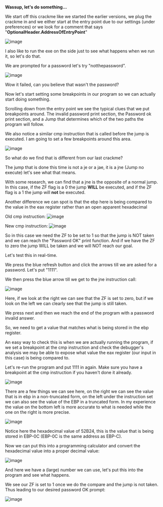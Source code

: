 **Wassup, let's do something...**

We start off this crackme like we started the earlier versions, we plug the crackme in and we either start at the entry point due to our settings (under preferences) or we look for a comment that says "**OptionalHeader.AddressOfEntryPoint**"

![image](https://github.com/suhuf/RE_Writeups/assets/105312929/82f85816-67dc-4295-9cdd-466ce21a2c91)

I also like to run the exe on the side just to see what happens when we run it, so let's do that. 

We are prompted for a password let's try "notthepassword".

![image](https://github.com/suhuf/RE_Writeups/assets/105312929/f72ddea0-d16d-42b8-8cc3-a458df12435c)

Wow it failed, can you believe that wasn't the password? 

Now let's start setting some breakpoints in our program so we can actually start doing something.

Scrolling down from the entry point we see the typical clues that we put breakpoints around. The invalid password print section, the Password ok print section, and a Jump that determines which of the two paths the program will follow.

We also notice a similar cmp instruction that is called before the jump is executed. I am going to set a few breakpoints around this area. 


![image](https://github.com/suhuf/RE_Writeups/assets/105312929/62e62a08-02fd-439e-81cb-456ef682efa0)

So what do we find that is different from our last crackme? 

The jump that is done this time is not a je or a jae, it is a jne (Jump no execute) let's see what that means.

With some research, we can find that a jne is the opposite of a normal jump. In this case, if the ZF flag is a 0 the jump **WILL** be executed, and if the ZF flag is a 1 the jump will **not** be executed.

Another difference we can spot is that the ebp here is being compared to the value in the eax register rather than an open apparent hexadecimal  

Old cmp instruction:
![image](https://github.com/suhuf/RE_Writeups/assets/105312929/2298b2fc-3d6f-48fb-a9d6-1f03dff9fc7f)

New cmp instruction:
![image](https://github.com/suhuf/RE_Writeups/assets/105312929/98a8af64-e235-421b-9bb9-79dc0344bfa5)


So in this case we need the ZF to be set to 1 so that the jump is NOT taken and we can reach the "Password OK" print function. And if we have the ZF to zero the jump WILL be taken and we will NOT reach our goal. 

Let's test this in real-time.

We press the blue refresh button and click the arrows till we are asked for a password. Let's put "1111".

We then press the blue arrow till we get to the jne instruction call:

![image](https://github.com/suhuf/RE_Writeups/assets/105312929/4f2ef525-0cee-4989-a9e7-282bab80e11b)


Here, if we look at the right we can see that the ZF is set to zero, but if we look on the left we can clearly see that the jump is still taken. 

We press next and then we reach the end of the program with a password invalid answer.

So, we need to get a value that matches what is being stored in the ebp register. 

An easy way to check this is when we are actually running the program, if we set a breakpoint at the cmp instruction and check the debugger's analysis we may be able to expose what value the eax register (our input in this case) is being compared to.

Let's re-run the program and put 1111 in again. Make sure you have a breakpoint at the cmp instruction if you haven't done it already. 

![image](https://github.com/suhuf/RE_Writeups/assets/105312929/b8503c68-7d50-4adc-8c58-07cb54268d7a)

There are a few things we can see here, on the right we can see the value that is in ebp in a non-truncated form, on the left under the instruction set we can also see the value of the EBP in a truncated form. In my experience the value on the bottom left is more accurate to what is needed while the one on the right is more precise.

![image](https://github.com/suhuf/RE_Writeups/assets/105312929/c545f089-a8b0-41f8-b143-273056d1d095)

Notice here the hexadecimal value of 52B24, this is the value that is being stored in EBP-0C (EBP-0C is the same address as EBP-C).

Now we can put this into a programming calculator and convert the hexadecimal value into a proper decimal value:

![image](https://github.com/suhuf/RE_Writeups/assets/105312929/ed6ee6c5-c9c6-458e-9c78-332a4a0755e9)

And here we have a (large) number we can use, let's put this into the program and see what happens.

We see our ZF is set to 1 once we do the compare and the jump is not taken. Thus leading to our desired password OK prompt:

![image](https://github.com/suhuf/RE_Writeups/assets/105312929/099a7ddd-9ac0-47c2-b1a8-3af58d9ede66)
